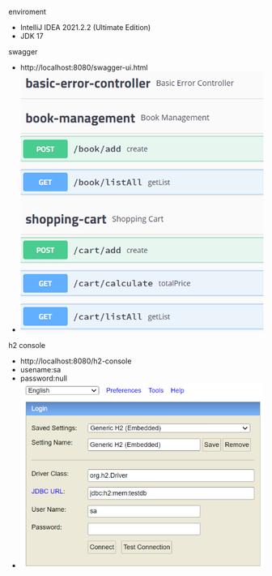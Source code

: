enviroment
- IntelliJ IDEA 2021.2.2 (Ultimate Edition)
- JDK 17

swagger
- http://localhost:8080/swagger-ui.html
- ![img_2.png](img_2.png)

h2 console
- http://localhost:8080/h2-console
- usename:sa
- password:null
- ![img.png](img.png)
